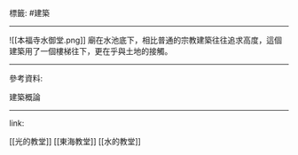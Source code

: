 標籤: #建築 

---

![[本福寺水御堂.png]]
廟在水池底下，相比普通的宗教建築往往追求高度，這個建築用了一個樓梯往下，更在乎與土地的接觸。

---

參考資料:

建築概論

---

link:

[[光的教堂]]
[[東海教堂]]
[[水的教堂]]
